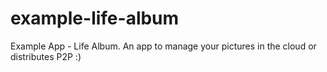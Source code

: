 # example-life-album
Example App - Life Album. An app to manage your pictures in the cloud or distributes P2P :)
